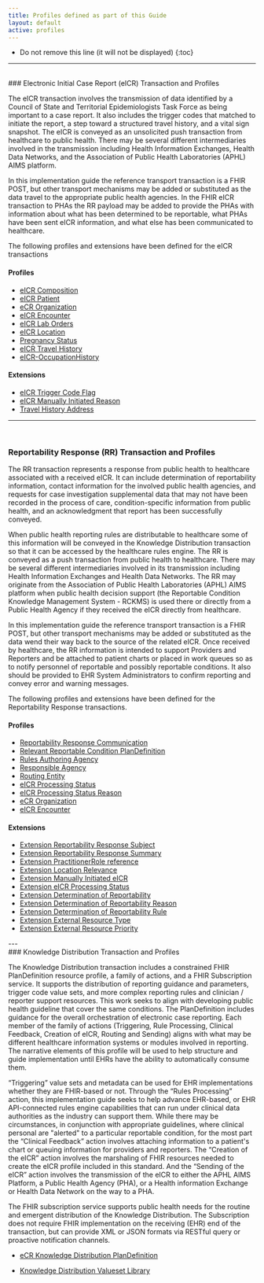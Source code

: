 ```yaml
---
title: Profiles defined as part of this Guide
layout: default
active: profiles
---
```


<!-- { :.no_toc } -->

<!-- TOC  the css styling for this is \pages\assets\css\project.css under 'markdown-toc'-->

* Do not remove this line (it will not be displayed)
{:toc}

<!-- end TOC -->

---
<br />
### Electronic Initial Case Report (eICR) Transaction and Profiles

The eICR transaction involves the transmission of data identified by a Council of State and Territorial Epidemiologists Task Force as being important to a case report.
It also includes the trigger codes that matched to initiate the report, a step toward a structured travel history, and a vital sign snapshot.
The eICR is conveyed as an unsolicited push transaction from healthcare to public health.
There may be several different intermediaries involved in the transmission including Health Information Exchanges, Health Data Networks, and the Association of Public Health Laboratories (APHL) AIMS platform. 

In this implementation guide the reference transport transaction is a FHIR POST, but other transport mechanisms may be added or substituted as the data travel to the appropriate public health agencies.
In the FHIR eICR transaction to PHAs the RR payload may be added to provide the PHAs with information about what has been determined to be reportable, what PHAs have been sent eICR information, and what else has been communicated to healthcare.

The following profiles and extensions have been defined for the eICR transactions

#### Profiles
<ul>
  <li><a href="StructureDefinition-eicr-composition.html">eICR Composition</a></li>
  <li><a href="StructureDefinition-ecr-patient.html">eICR Patient</a></li>
  <li><a href="StructureDefinition-ecr-organization.html">eCR Organization</a></li>
  <li><a href="StructureDefinition-eicr-encounter.html">eICR Encounter</a></li>
  <li><a href="StructureDefinition-eicr-procedurerequest.html">eICR Lab Orders</a></li>
  <li><a href="StructureDefinition-eicr-location.html">eICR Location</a></li>
  <li><a href="StructureDefinition-pregnancy-status.html">Pregnancy Status</a></li>
  <li><a href="StructureDefinition-eicr-travel-history.html">eICR Travel History</a></li>
  <li><a href="StructureDefinition-eicr-occupationhistory.html">eICR-OccupationHistory</a></li>
</ul>

#### Extensions
<ul>
  <li><a href="StructureDefinition-extension-eicr-trigger-code-flag.html">eICR Trigger Code Flag</a></li>
  <li><a href="StructureDefinition-extension-eicr-manually-initiated-reason.html">eICR Manually Initiated Reason</a></li>
  <li><a href="StructureDefinition-extension-eicr-travel-history-address.html">Travel History Address</a></li>
</ul>

---
<br />

### Reportability Response (RR) Transaction and Profiles

The RR transaction represents a response from public health to healthcare associated with a received eICR.
It can include determination of reportability information, contact information for the involved public health agencies, and requests for case investigation supplemental data that may not have been recorded in the process of care, condition-specific information from public health, and an acknowledgment that report has been successfully conveyed. 

When public health reporting rules are distributable to healthcare some of this information will be conveyed in the Knowledge Distribution transaction so that it can be accessed by the healthcare rules engine.
The RR is conveyed as a push transaction from public health to healthcare.
There may be several different intermediaries involved in its transmission including Health Information Exchanges and Health Data Networks.
The RR may originate from the Association of Public Health Laboratories (APHL) AIMS platform when public health decision support (the Reportable Condition Knowledge Management System - RCKMS) is used there or directly from a Public Health Agency if they received the eICR directly from healthcare. 

In this implementation guide the reference transport transaction is a FHIR POST, but other transport mechanisms may be added or substituted as the data wend their way back to the source of the related eICR.
Once received by healthcare, the RR information is intended to support Providers and Reporters and be attached to patient charts or placed in work queues so as to notify personnel of reportable and possibly reportable conditions.
It also should be provided to EHR System Administrators to confirm reporting and convey error and warning messages.

The following profiles and extensions have been defined for the Reportability Response transactions.

#### Profiles
<ul>
  <li><a href="StructureDefinition-rr-communication.html">Reportability Response Communication</a></li>
  <li><a href="StructureDefinition-rr-relevant-reportable-condition-plandefinition.html">Relevant Reportable Condition PlanDefinition</a></li>
  <li><a href="StructureDefinition-rr-rules-authoring-agency.html">Rules Authoring Agency</a></li>
  <li><a href="StructureDefinition-rr-responsible-agency.html">Responsible Agency</a></li>
  <li><a href="StructureDefinition-rr-routing-entity.html">Routing Entity</a></li>
  <li><a href="StructureDefinition-rr-eicr-processing-status.html">eICR Processing Status</a></li>
  <li><a href="StructureDefinition-rr-eicr-processing-status-reason.html">eICR Processing Status Reason</a></li>
  <li><a href="StructureDefinition-ecr-organization.html">eCR Organization</a></li>
  <li><a href="StructureDefinition-eicr-encounter.html">eICR Encounter</a></li>
</ul>

#### Extensions
<ul>
  <li><a href="StructureDefinition-extension-rr-subject.html">Extension Reportability Response Subject</a></li>
  <li><a href="StructureDefinition-extension-rr-summary.html">Extension Reportability Response Summary</a></li>
  <li><a href="StructureDefinition-extension-ecr-practitionerrole.html">Extension PractitionerRole reference</a></li>
  <li><a href="StructureDefinition-extension-rr-location-relevance.html">Extension Location Relevance</a></li>
  <li><a href="StructureDefinition-extension-rr-manually-initiated-eicr.html">Extension Manually Initiated eICR</a></li>
  <li><a href="StructureDefinition-extension-rr-eicr-processing-status.html">Extension eICR Processing Status</a></li>
  <li><a href="StructureDefinition-extension-rr-determination-of-reportability.html">Extension Determination of Reportability</a></li>
  <li><a href="StructureDefinition-extension-rr-determination-of-reportability-reason.html">Extension Determination of Reportability Reason</a></li>
  <li><a href="StructureDefinition-extension-rr-determination-of-reportability-rule.html">Extension Determination of Reportability Rule</a></li>
  <li><a href="StructureDefinition-extension-rr-external-resource-type.html">Extension External Resource Type</a></li>
  <li><a href="StructureDefinition-extension-rr-priority.html">Extension External Resource Priority</a></li>
<!--  <li><a href="StructureDefinition-extension-rr-eicr-receipt-time.html">Extension eICR Receipt Time</a></li> -->
</ul>
---
<br/>
### Knowledge Distribution Transaction and Profiles

The Knowledge Distribution transaction includes a constrained FHIR PlanDefinition resource profile, a family of actions, and a FHIR Subscription service. 
It supports the distribution of reporting guidance and parameters, trigger code value sets, and more complex reporting rules and clinician / reporter support resources.
This work seeks to align with developing public health guideline that cover the same conditions.
The PlanDefinition includes guidance for the overall orchestration of electronic case reporting.
Each member of the family of actions (Triggering, Rule Processing, Clinical Feedback, Creation of eICR, Routing and Sending) aligns with what may be different healthcare information systems or modules involved in reporting.
The narrative elements of this profile will be used to help structure and guide implementation until EHRs have the ability to automatically consume them. 

“Triggering” value sets and metadata can be used for EHR implementations whether they are FHIR-based or not.
Through the “Rules Processing” action, this implementation guide seeks to help advance EHR-based, or EHR API-connected rules engine capabilities that can run under clinical data authorities as the industry can support them.
While there may be circumstances, in conjunction with appropriate guidelines, where clinical personal are "alerted" to a particular reportable condition, for the most part the “Clinical Feedback” action involves attaching information to a patient's chart or queuing information for providers and reporters.
The “Creation of the eICR” action involves the marshaling of FHIR resources needed to create the eICR profile included in this standard.
And the “Sending of the eICR” action involves the transmission of the eICR to either the APHL AIMS Platform, a Public Health Agency (PHA), or a Health information Exchange or Health Data Network on the way to a PHA.

The FHIR subscription service supports public health needs for the routine and emergent distribution of the Knowledge Distribution.
The Subscription does not require FHIR implementation on the receiving (EHR) end of the transaction, but can provide XML or JSON formats via RESTful query or proactive notification channels. 

<ul>
  <li><a href="StructureDefinition-ecr-knowledge-distribution.html">eCR Knowledge Distribution PlanDefinition</a></li>
</ul>

<ul>
  <li><a href="StructureDefinition-knowledge-distribution-valueset-library.html">Knowledge Distribution Valueset Library</a></li>
</ul>
